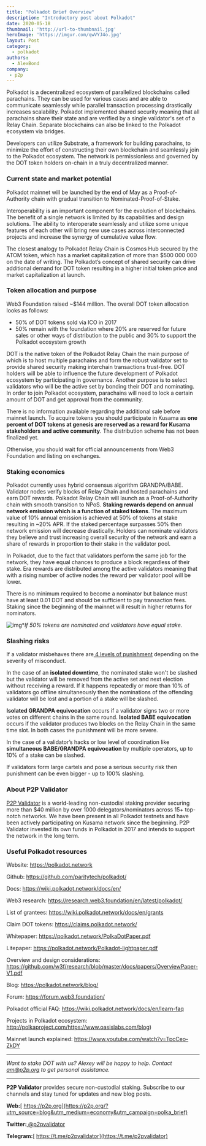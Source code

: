 ```yaml
---
title: "Polkadot Brief Overview"
description: "Introductory post about Polkadot"
date: 2020-05-18
thumbnail: 'http://url-to-thumbnail.jpg'
heroImage: 'https://imgur.com/qwVYJ4o.jpg'
layout: Post
category:
  - polkadot
authors:
  - AlexBond
company:
 - p2p
---
```


Polkadot is a decentralized ecosystem of parallelized blockchains called parachains. They can be used for various cases and are able to communicate seamlessly while parallel transaction processing drastically increases scalability. Polkadot implemented shared security meaning that all parachains share their state and are verified by a single validator's set of a Relay Chain. Separate blockchains can also be linked to the Polkadot ecosystem via bridges. 

Developers can utilize Substrate, a framework for building parachains, to minimize the effort of constructing their own blockchain and seamlessly join to the Polkadot ecosystem. The network is permissionless and governed by the DOT token holders on-chain in a truly decentralized manner.

### Current state and market potential

Polkadot mainnet will be launched by the end of May as a Proof-of-Authority chain with gradual transition to Nominated-Proof-of-Stake.

Interoperability is an important component for the evolution of blockchains. The benefit of a single network is limited by its capabilities and design solutions. The ability to interoperate seamlessly and utilize some unique features of each other will bring new use cases across interconnected projects and increase the synergy of cumulative value flow.

The closest analogy to Polkadot Relay Chain is Cosmos Hub secured by the ATOM token, which has a market capitalization of more than $500 000 000 on the date of writing. The Polkadot’s concept of shared security can drive additional demand for DOT token resulting in a higher initial token price and market capitalization at launch.

### Token allocation and purpose

Web3 Foundation raised ~$144 million. The overall DOT token allocation looks as follows:

- 50% of DOT tokens sold via ICO in 2017
- 50% remain with the foundation where 20% are reserved for future sales or other ways of distribution to the public and 30% to support the Polkadot ecosystem growth

DOT is the native token of the Polkadot Relay Chain the main purpose of which is to host multiple parachains and form the robust validator set to provide shared security making interchain transactions trust-free. DOT holders will be able to influence the future development of Polkadot ecosystem by participating in governance. Another purpose is to select validators who will be the active set by bonding their DOT and nominating. In order to join Polkadot ecosystem, parachains will need to lock a certain amount of DOT and get approval from the community.

There is no information available regarding the additional sale before mainnet launch. To acquire tokens you should participate in Kusama as **one percent of DOT tokens at genesis are reserved as a reward for Kusama stakeholders and active community**. The distribution scheme has not been finalized yet.

Otherwise, you should wait for official announcements from Web3 Foundation and listing on exchanges.

### Staking economics

Polkadot currently uses hybrid consensus algorithm GRANDPA/BABE. Validator nodes verify blocks of Relay Chain and hosted parachains and earn DOT rewards. Polkadot Relay Chain will launch as a Proof-of-Authority chain with smooth transition to NPoS. **Staking rewards depend on annual network emission which is a function of staked tokens**. The maximum value of 10% annual emission is achieved at 50% of tokens at stake resulting in ~20% APR. If the staked percentage surpasses 50% then network emission will decrease drastically. Holders can nominate validators they believe and trust increasing overall security of the network and earn a share of rewards in proportion to their stake in the validator pool.

In Polkadot, due to the fact that validators perform the same job for the network, they have equal chances to produce a block regardless of their stake. Era rewards are distributed among the active validators meaning that with a rising number of active nodes the reward per validator pool will be lower.

There is no minimum required to become a nominator but balance must have at least 0.01 DOT and should be sufficient to pay transaction fees. Staking since the beginning of the mainnet will result in higher returns for nominators.

![img](https://imgur.com/I3IshhC.jpg)**If 50% tokens are nominated and validators have equal stake.*

### Slashing risks

If a validator misbehaves there are[ 4 levels of punishment](https://research.web3.foundation/en/latest/polkadot/slashing/amounts.html) depending on the severity of misconduct. 

In the case of an **isolated downtime**, the nominated stake won't be slashed but the validator will be removed from the active set and next election without receiving a reward. If it happens repeatedly or more than 10% of validators go offline simultaneously then the nominations of the offending validator will be lost and a portion of a stake will be slashed.

**Isolated GRANDPA equivocation** occurs if a validator signs two or more votes on different chains in the same round. **Isolated BABE equivocation** occurs if the validator produces two blocks on the Relay Chain in the same time slot. In both cases the punishment will be more severe.

In the case of a validator’s hacks or low level of coordination like **simultaneous BABE/GRANDPA equivocation** by multiple operators, up to 10% of a stake can be slashed.

If validators form large cartels and pose a serious security risk then punishment can be even bigger - up to 100% slashing.

### About P2P Validator

[P2P Validator](https://p2p.org/?utm_source=blog&utm_medium=economy&utm_campaign=polka_brief) is a world-leading non-custodial staking provider securing more than $40 million by over 1000 delegators/nominators across 15+ top-notch networks. We have been present in all Polkadot testnets and have been actively participating on Kusama network since the beginning. P2P Validator invested its own funds in Polkadot in 2017 and intends to support the network in the long term.

### Useful Polkadot resources

Website: https://polkadot.network

Github: https://github.com/paritytech/polkadot/

Docs: https://wiki.polkadot.network/docs/en/

Web3 research: https://research.web3.foundation/en/latest/polkadot/

List of grantees: https://wiki.polkadot.network/docs/en/grants

Claim DOT tokens: https://claims.polkadot.network/

Whitepaper: https://polkadot.network/PolkaDotPaper.pdf

Litepaper: https://polkadot.network/Polkadot-lightpaper.pdf

Overview and design considerations: https://github.com/w3f/research/blob/master/docs/papers/OverviewPaper-V1.pdf

Blog: https://polkadot.network/blog/

Forum: https://forum.web3.foundation/

Polkadot official FAQ: https://wiki.polkadot.network/docs/en/learn-faq

Projects in Polkadot ecosystem: http://polkaproject.com/https://www.oasislabs.com/blog)

Mainnet launch explained: https://www.youtube.com/watch?v=TpcCeo-ZkDY

------

*Want to stake DOT with us? Alexey will be happy to help. Contact* *am@p2p.org* *to get personal assistance.*

------

**P2P Validator** provides secure non-custodial staking. Subscribe to our channels and stay tuned for updates and new blog posts.

**Web:**[ https://p2p.org](https://p2p.org/?utm_source=blog&utm_medium=economy&utm_campaign=polka_brief)

**Twitter:**[ @p2pvalidator](https://twitter.com/p2pvalidator)

**Telegram:**[ https://t.me/p2pvalidator](https://t.me/p2pvalidator)
